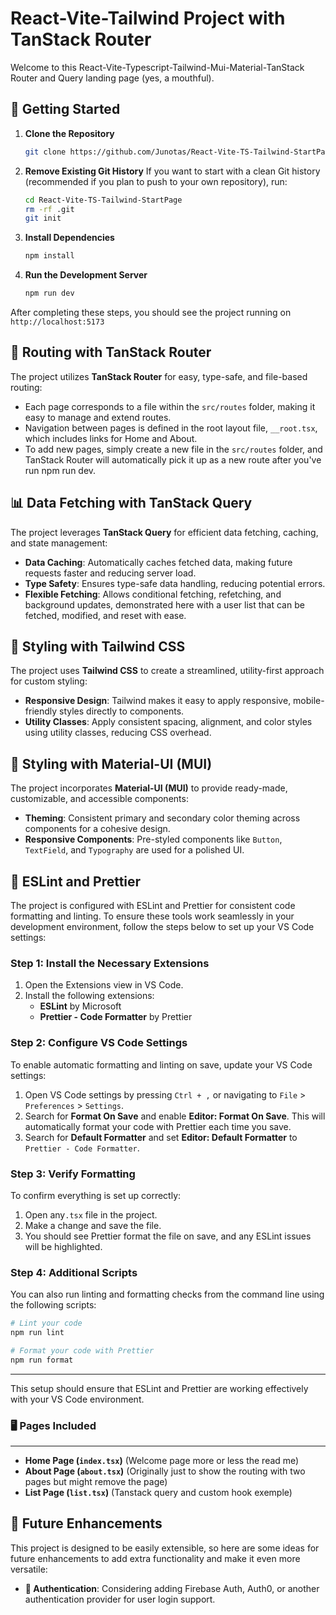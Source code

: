 # React-Vite-Tailwind Project with TanStack Router

Welcome to this React-Vite-Typescript-Tailwind-Mui-Material-TanStack Router and Query landing page (yes, a mouthful).

## 🚀 Getting Started

1. **Clone the Repository**
   ```bash
   git clone https://github.com/Junotas/React-Vite-TS-Tailwind-StartPage.git
   ```
2. **Remove Existing Git History**
   If you want to start with a clean Git history (recommended if you plan to push to your own repository), run:
   ```bash
   cd React-Vite-TS-Tailwind-StartPage
   rm -rf .git
   git init
   ```

3. **Install Dependencies**
   ```bash
   npm install
   ```

4. **Run the Development Server**
   ```bash
   npm run dev
   ```

After completing these steps, you should see the project running on `http://localhost:5173`

## 📜 Routing with TanStack Router

The project utilizes **TanStack Router** for easy, type-safe, and file-based routing:
- Each page corresponds to a file within the `src/routes` folder, making it easy to manage and extend routes.
- Navigation between pages is defined in the root layout file, `__root.tsx`, which includes links for Home and About.
- To add new pages, simply create a new file in the `src/routes` folder, and TanStack Router will automatically pick it up as a new route after you've run npm run dev.

## 📊 Data Fetching with TanStack Query

The project leverages **TanStack Query** for efficient data fetching, caching, and state management:

- **Data Caching**: Automatically caches fetched data, making future requests faster and reducing server load.
- **Type Safety**: Ensures type-safe data handling, reducing potential errors.
- **Flexible Fetching**: Allows conditional fetching, refetching, and background updates, demonstrated here with a user list that can be fetched, modified, and reset with ease.

## 🎨 Styling with Tailwind CSS

The project uses **Tailwind CSS** to create a streamlined, utility-first approach for custom styling:

- **Responsive Design**: Tailwind makes it easy to apply responsive, mobile-friendly styles directly to components.
- **Utility Classes**: Apply consistent spacing, alignment, and color styles using utility classes, reducing CSS overhead.

## 🎨 Styling with Material-UI (MUI)

The project incorporates **Material-UI (MUI)** to provide ready-made, customizable, and accessible components:

- **Theming**: Consistent primary and secondary color theming across components for a cohesive design.
- **Responsive Components**: Pre-styled components like `Button`, `TextField`, and `Typography` are used for a polished UI.

## 🎨 ESLint and Prettier

The project is configured with ESLint and Prettier for consistent code formatting and linting. To ensure these tools work seamlessly in your development environment, follow the steps below to set up your VS Code settings:

### Step 1: Install the Necessary Extensions

1. Open the Extensions view in VS Code.
2. Install the following extensions:
   - **ESLint** by Microsoft
   - **Prettier - Code Formatter** by Prettier

### Step 2: Configure VS Code Settings

To enable automatic formatting and linting on save, update your VS Code settings:

1. Open VS Code settings by pressing `Ctrl + ,` or navigating to `File` > `Preferences` > `Settings`.
2. Search for **Format On Save** and enable **Editor: Format On Save**. This will automatically format your code with Prettier each time you save.
3. Search for **Default Formatter** and set **Editor: Default Formatter** to `Prettier - Code Formatter`.

### Step 3: Verify Formatting

To confirm everything is set up correctly:

1. Open any`.tsx` file in the project.
2. Make a change and save the file.
3. You should see Prettier format the file on save, and any ESLint issues will be highlighted.

### Step 4: Additional Scripts

You can also run linting and formatting checks from the command line using the following scripts:

```bash
# Lint your code
npm run lint

# Format your code with Prettier
npm run format
```
---

This setup should ensure that ESLint and Prettier are working effectively with your VS Code environment.

### 🖥 Pages Included
---

- **Home Page (`index.tsx`)** (Welcome page more or less the read me)
- **About Page (`about.tsx`)** (Originally just to show the routing with two pages but might remove the page)
- **List Page (`list.tsx`)** (Tanstack query and custom hook exemple)


## 🔮 Future Enhancements

This project is designed to be easily extensible, so here are some ideas for future enhancements to add extra functionality and make it even more versatile:

- **🔑 Authentication**: Considering adding Firebase Auth, Auth0, or another authentication provider for user login support.
